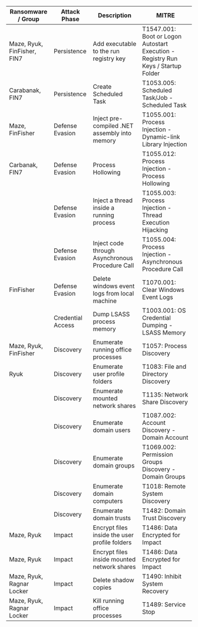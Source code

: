 | Ransomware / Group | Attack Phase | Description | MITRE |
| ------------------ | ------------ | ----------- | ----- | 
| Maze, Ryuk, FinFisher, FIN7 | Persistence | Add executable to the run registry key | T1547.001: Boot or Logon Autostart Execution - Registry Run Keys / Startup Folder |
| Carabanak, FIN7 | Persistence | Create Scheduled Task | T1053.005: Scheduled Task/Job - Scheduled Task |
| Maze, FinFisher | Defense Evasion | Inject pre-compiled .NET assembly into memory | T1055.001: Process Injection - Dynamic-link Library Injection |
| Carbanak, FIN7 | Defense Evasion | Process Hollowing | T1055.012: Process Injection - Process Hollowing |
| | Defense Evasion | Inject a thread inside a running process | T1055.003: Process Injection - Thread Execution Hijacking |
| | Defense Evasion | Inject code through Asynchronous Procedure Call | T1055.004: Process Injection - Asynchronous Procedure Call | 
| FinFisher | Defense Evasion | Delete windows event logs from local machine | T1070.001: Clear Windows Event Logs |
| | Credential Access | Dump LSASS process memory | T1003.001: OS Credential Dumping - LSASS Memory |
| Maze, Ryuk, FinFisher | Discovery | Enumerate running office processes | T1057: Process Discovery | 
| Ryuk | Discovery | Enumerate user profile folders | T1083: File and Directory Discovery | 	
| | Discovery | Enumerate mounted network shares | T1135: Network Share Discovery |
| | Discovery | Enumerate domain users | T1087.002: Account Discovery - Domain Account | 
| | Discovery | Enumerate domain groups | T1069.002: Permission Groups Discovery - Domain Groups | 
| | Discovery | Enumerate domain computers | T1018: Remote System Discovery |
| | Discovery | Enumerate domain trusts	 | T1482: Domain Trust Discovery | 
| Maze, Ryuk | Impact | Encrypt files inside the user profile folders | T1486: Data Encrypted for Impact |
| Maze, Ryuk | Impact | Encrypt files inside mounted network shares | T1486: Data Encrypted for Impact |
| Maze, Ryuk, Ragnar Locker | Impact | Delete shadow copies | T1490: Inhibit System Recovery |
| Maze, Ryuk, Ragnar Locker | Impact | Kill running office processes | T1489: Service Stop |

